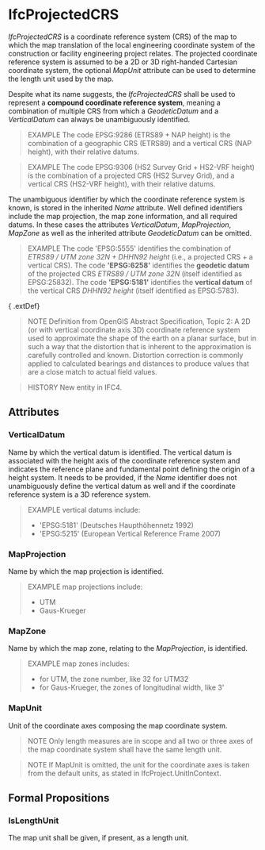 # IfcProjectedCRS

_IfcProjectedCRS_ is a coordinate reference system (CRS) of the map to which the map translation of the local engineering coordinate system of the construction or facility engineering project relates. The projected coordinate reference system is assumed to be a 2D or 3D right-handed Cartesian coordinate system, the optional _MapUnit_ attribute can be used to determine the length unit used by the map.

Despite what its name suggests, the _IfcProjectedCRS_ shall be used to represent a **compound coordinate reference system**, meaning a combination of multiple CRS from which a _GeodeticDatum_ and a _VerticalDatum_ can always be unambiguously identified.

> EXAMPLE  The code EPSG:9286 (ETRS89 + NAP height) is the combination of a geographic CRS (ETRS89) and a vertical CRS (NAP height), with their relative datums.

> EXAMPLE  The code EPSG:9306 (HS2 Survey Grid + HS2-VRF height) is the combination of a projected CRS (HS2 Survey Grid), and a vertical CRS (HS2-VRF height), with their relative datums.

The unambiguous identifier by which the coordinate reference system is known, is stored in the inherited _Name_ attribute. Well defined identifiers include the map projection, the map zone information, and all required datums. In these cases the attributes _VerticalDatum_, _MapProjection_, _MapZone_ as well as the inherited attribute _GeodeticDatum_ can be omitted.

> EXAMPLE  The code 'EPSG:5555' identifies the combination of *ETRS89 / UTM zone 32N + DHHN92 height* (i.e., a projected CRS + a vertical CRS). The code **'EPSG:6258'** identifies the **geodetic datum** of the projected CRS *ETRS89 / UTM zone 32N* (itself identified as EPSG:25832). The code **'EPSG:5181'** identifies the **vertical datum** of the vertical CRS *DHHN92 height* (itself identified as EPSG:5783).

{ .extDef}
> NOTE  Definition from OpenGIS Abstract Specification, Topic 2:
> A 2D (or with vertical coordinate axis 3D) coordinate reference system used to approximate the shape of the earth on a planar surface, but in such a way that the distortion that is inherent to the approximation is carefully controlled and known. Distortion correction is commonly applied to calculated bearings and distances to produce values that are a close match to actual field values.

> HISTORY  New entity in IFC4.

## Attributes

### VerticalDatum
Name by which the vertical datum is identified. The vertical datum is associated with the height axis of the coordinate reference system and indicates the reference plane and fundamental point defining the origin of a height system. It needs to be provided, if the _Name_ identifier does not unambiguously define the vertical datum as well and if the coordinate reference system is a 3D reference system.

> EXAMPLE  vertical datums include:
>
> * 'EPSG:5181' (Deutsches Haupth&ouml;hennetz 1992)
> * 'EPSG:5215' (European Vertical Reference Frame 2007)

### MapProjection
Name by which the map projection is identified.

> EXAMPLE  map projections include:
>
> * UTM
> * Gaus-Krueger

### MapZone
Name by which the map zone, relating to the _MapProjection_, is identified.

> EXAMPLE  map zones includes:
>
> * for UTM, the zone number, like 32 for UTM32
> * for Gaus-Krueger, the zones of longitudinal width, like 3'

### MapUnit

Unit of the coordinate axes composing the map coordinate system.

> NOTE  Only length measures are in scope and all two or three axes of the map coordinate system shall have the same length unit.

> NOTE  If MapUnit is omitted, the unit for the coordinate axes is taken from the default units, as stated in IfcProject.UnitInContext.

## Formal Propositions

### IsLengthUnit
The map unit shall be given, if present, as a length unit.

